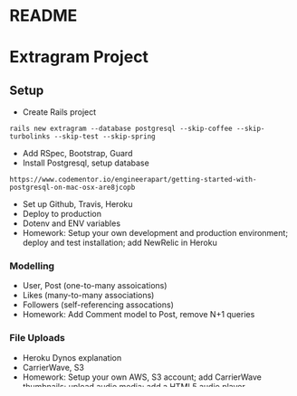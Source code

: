 # README


# Extragram Project

## Setup
* Create Rails project
```
rails new extragram --database postgresql --skip-coffee --skip-turbolinks --skip-test --skip-spring
```
* Add RSpec, Bootstrap, Guard
* Install Postgresql, setup database
```
https://www.codementor.io/engineerapart/getting-started-with-postgresql-on-mac-osx-are8jcopb
```
* Set up Github, Travis, Heroku
* Deploy to production
* Dotenv and ENV variables
* Homework: Setup your own development and production environment; deploy and test installation; add NewRelic in Heroku

### Modelling
* User, Post (one-to-many assoications)
* Likes (many-to-many associations)
* Followers (self-referencing assocations)
* Homework: Add Comment model to Post, remove N+1 queries

### File Uploads
* Heroku Dynos explanation
* CarrierWave, S3
* Homework: Setup your own AWS, S3 account; add CarrierWave thumbnails; upload audio media; add a HTML5 audio player

### Authentication and Authorisation
* Controller sessions
* Rails out-of-the-box authentication
* current_user
* Authorisation via Pundit
* Homework: BP's Authentication & Authorisation activities 

### AJAX
* Remote forms
* Homework: Convert comments form to remote (AJAX)

### Styling
* Bootstrap overview
* Layouts: tables, floats, flex-grid
* Media queries

### Mailer
* Notification on likes, followings
* Integration with email service provider
* Homework: Setup your own email service provider account

### RSpec
* Full-stack RSpec testing
* Homework: Add CarrierWave file upload specs

### Integrating External Services
* Geocoder
* StripeThis README would normally document whatever steps are necessary to get the
application up and running.

Things you may want to cover:

* Ruby version

* System dependencies

* Configuration

* Database creation

* Database initialization

* How to run the test suite

* Services (job queues, cache servers, search engines, etc.)

* Deployment instructions

* ...
